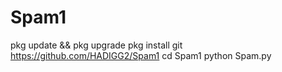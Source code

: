 # Spam1

pkg update && pkg upgrade
pkg install git
https://github.com/HADIGG2/Spam1
cd Spam1
python Spam.py
